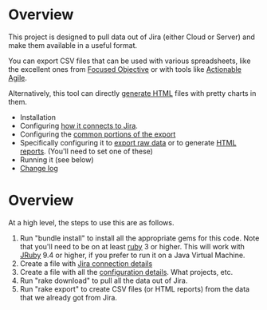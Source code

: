 # Overview

This project is designed to pull data out of Jira (either Cloud or Server) and make them available in a useful format. 

You can export CSV files that can be used with various spreadsheets, like the excellent ones from [Focused Objective](https://www.focusedobjective.com/w/support/) or with tools like [Actionable Agile](https://analytics.actionableagile.com).

Alternatively, this tool can directly [generate HTML](https://github.com/mikebowler/jira-export/wiki/HTML-Reports) files with pretty charts in them.

* Installation
* Configuring [how it connects to Jira](https://github.com/mikebowler/jira-export/wiki/Jira-Configuration).
* Configuring the [common portions of the export](https://github.com/mikebowler/jira-export/wiki/Common-configuration)
* Specifically configuring it to [export raw data](https://github.com/mikebowler/jira-export/wiki/Exporting-raw-data) or to generate [HTML reports](https://github.com/mikebowler/jira-export/wiki/HTML-Reports). (You'll need to set one of these)
* Running it (see below)
* [Change log](https://github.com/mikebowler/jira-export/wiki/Changes)

# Overview

At a high level, the steps to use this are as follows.

1. Run "bundle install" to install all the appropriate gems for this code. Note that you'll need to be on at least [ruby](https://www.ruby-lang.org/en/) 3 or higher. This will work with [JRuby](https://www.jruby.org) 9.4 or higher, if you prefer to run it on a Java Virtual Machine.
2. Create a file with [Jira connection details](#jira-connection-details)
3. Create a file with all the [configuration details](#create-your-project-configuration). What projects, etc.
4. Run "rake download" to pull all the data out of Jira.
5. Run "rake export" to create CSV files (or HTML reports) from the data that we already got from Jira.
